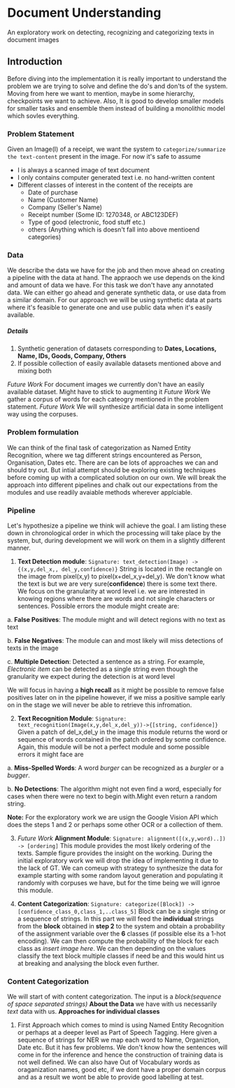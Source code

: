 # Document Understanding
An exploratory work on detecting, recognizing and categorizing texts in document images 

## Introduction
Before diving into the implementation it is really important to understand the problem we are trying to solve and define the do's and don'ts of the system. Moving from here we want to mention, maybe in some hierarchy, checkpoints we want to achieve. Also, It is good to develop smaller models for smaller tasks and ensemble them instead of building a monolithic model which sovles everything.

### Problem Statement
Given an Image(I) of a receipt, we want the system to `categorize/summarize the text-content` present in the image.
For now it's safe to assume 
* I is always a scanned image of text document
* I only contains computer generated text i.e. no hand-written content
* Different classes of interest in the content of the receipts are
  * Date of purchase
  * Name (Customer Name)
  * Company (Seller's Name)
  * Receipt number (Some ID: 1270348, or ABC123DEF)
  * Type of good (electronic, food stuff etc.)
  * others (Anything which is doesn't fall into above mentioend categories)

### Data
We describe the data we have for the job and then move ahead on creating a pipeline with the data at hand. The appraoch we use depends on the kind and amount of data we have. For this task we don't have any annotated data. We can either go ahead and generate synthetic data, or use data from a similar domain. For our approach we will be using synthetic data at parts where it's feasible to generate one and use public data when it's easily available.

##### Details

1. Synthetic generation of datasets corresponding to **Dates, Locations, Name, IDs, Goods, Company, Others**
2. If possible collection of easily available datasets mentioned above and mixing both

*Future Work* For document images we currently don't have an easily available dataset. Might have to stick to augmenting it
*Future Work* We gather a corpus of words for each cateogry mentioned in the problem statement. 
*Future Work* We will synthesize artificial data in some intelligent way using the corpuses.


### Problem formulation
We can think of the final task of categorization as Named Entity Recognition, where we tag different strings encountered as Person, Organisation, Dates etc. There are can be lots of  approaches we can and should try out. But intial attempt should be exploring existing techniques before coming up with a complicated solution on our own. We will break the approach into different pipelines and chalk out our expectations from the modules and use readily avaiable methods wherever applciable. 
 

### Pipeline
Let's hypothesize a pipeline we think will achieve the goal. I am listing these down in chronological order in which the processing will take place by the system, but, during development we will work on them in a slightly different manner.

1. **Text Detection module**: `Signature: text_detection(Image) -> {(x,y,del_x,, del_y,confidence)}` String is located in the rectangle on the image from pixel(x,y) to pixel(x+del_x,y+del_y). We don't know what the text is but we are very sure(**confidence**) there is some text there. We focus on the granularity at word level i.e. we are interested in knowing regions where there are words and not single characters or sentences. Possible errors the module might create are:
  
  a. **False Positives**: The module might and will detect regions with no text as text
  
  b. **False Negatives**: The module can and most likely will miss detections of texts in the image
  
  c. **Multiple Detection**: Detected a sentence as a string. For example, *Electronic item* can be detected as a single string even though the granularity we expect during the detection is at word level
  
  We will focus in having a **high recall** as it might be possible to remove false positives later on in the pipeline however, if we miss a positive sample early on in the stage we will never be able to retrieve this infromation. 
  

2. **Text Recognition Module**: `Signature: text_recognition(Image(x,y,del_x,del_y))->{[string, confidence]}` Given a patch of del_x,del_y in the image this module returns the word or sequence of words contained in the patch ordered by some confidence.
Again, this module will be not a perfect module and some possible errors it might face are
  
  a. **Miss-Spelled Words**: A word *burger* can be recognized as a *burgler* or a *bugger*. 
  
  b. **No Detections**: The algorithm might not even find a word, especially for cases when there were no text to begin with.Might even return a random string.

 **Note:** For the exploratory work we are usign the Google Vision API which does the steps 1 and 2 or perhaps some other OCR or a collection of them. 

3. *Future Work* **Alignment Module**: `Signature: alignment([(x,y,word)..]) -> [ordering]` This module provides the most likely ordering of the texts. Sample figure provides the insight on the working. During the initial exploratory work we will drop the idea of implementing it due to the lack of GT. We can comeup with strategy to synthesize the data for example starting with some random layout generation and populating it randomly with corpuses we have, but for the time being we will ignroe this module.

4. **Content Categorization**: `Signature: categorize([Block]) -> [confidence_class_0,class_1,..class_5]` Block can be a single string or a sequence of strings. In this part we will feed the **individual** strings from the **block** obtained in **step 2** to the system and obtain a probability of the assignment variable over the **6** classes (if possible else its a 1-hot encoding). We can then compute the probability of the block for each class as *insert image here*. We can then depending on the values classify the text block multiple classes if need be and this would hint us at breaking and analysing the block even further.


### Content Categorization
We will start of with content categorization. The input is a *block(sequence of space separated strings)* 
**About the Data** we have with us necessarily *text* data with us. 
**Approaches for individual classes** 

1. First Approach which comes to mind is using Named Entity Recognition or perhaps at a deeper level as Part of Speech Tagging. Here given a sequence of strings for NER we map each word to Name, Organiztion, Date etc. But it has few problems. We don't know how the sentences will come in for the inference and hence the construction of training data is not well defined. We can also have Out of Vocabulary words as oraganization names, good etc, if we dont have a proper domain corpus and as a result we wont be able to provide good labelling at test.

